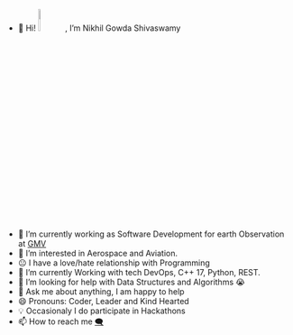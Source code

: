 - 👋 Hi! <img src="https://profile-counter.glitch.me/iamniki01/count.svg" width=10% height=10%>, I’m Nikhil Gowda Shivaswamy
- 🔭 I’m currently working as Software Development for earth Observation at [GMV](https://www.gmv.com/) 
- 👀 I’m interested in Aerospace and Aviation.
- 😐 I have a love/hate relationship with Programming
- 🌱 I’m currently Working with tech DevOps, C++ 17, Python, REST.
- 🤔 I’m looking for help with Data Structures and Algorithms 😭
- 💬 Ask me about anything, I am happy to help
- 😄 Pronouns: Coder, Leader and Kind Hearted
- 💡 Occasionaly I do participate in Hackathons
- 📫 How to reach me [:left_speech_bubble:](https://www.linkedin.com/in/nikhil-gowda-shivaswamy-815238b1/)

<!---
iamniki01/iamniki01 is a ✨ special ✨ repository because its `README.md` (this file) appears on your GitHub profile.
You can click the Preview link to take a look at your changes.
--->

